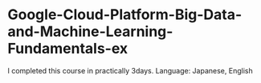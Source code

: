 # Google-Cloud-Platform-Big-Data-and-Machine-Learning-Fundamentals-ex
I completed this course in practically 3days.
Language: Japanese, English
